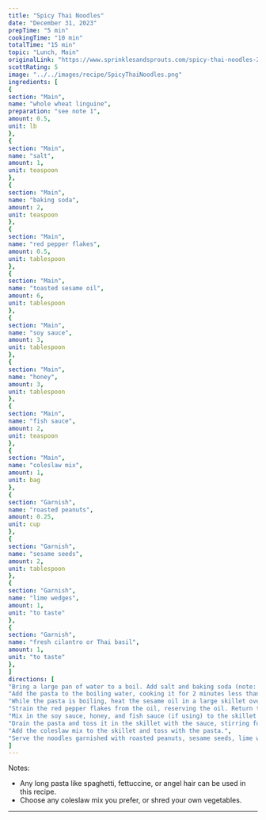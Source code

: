 ```yaml
---
title: "Spicy Thai Noodles"
date: "December 31, 2023"
prepTime: "5 min"
cookingTime: "10 min"
totalTime: "15 min"
topic: "Lunch, Main"
originalLink: "https://www.sprinklesandsprouts.com/spicy-thai-noodles-2/"
scottRating: 5
image: "../../images/recipe/SpicyThaiNoodles.png"
ingredients: [
{
section: "Main",
name: "whole wheat linguine",
preparation: "see note 1",
amount: 0.5,
unit: lb
},
{
section: "Main",
name: "salt",
amount: 1,
unit: teaspoon
},
{
section: "Main",
name: "baking soda",
amount: 2,
unit: teaspoon
},
{
section: "Main",
name: "red pepper flakes",
amount: 0.5,
unit: tablespoon
},
{
section: "Main",
name: "toasted sesame oil",
amount: 6,
unit: tablespoon
},
{
section: "Main",
name: "soy sauce",
amount: 3,
unit: tablespoon
},
{
section: "Main",
name: "honey",
amount: 3,
unit: tablespoon
},
{
section: "Main",
name: "fish sauce",
amount: 2,
unit: teaspoon
},
{
section: "Main",
name: "coleslaw mix",
amount: 1,
unit: bag
},
{
section: "Garnish",
name: "roasted peanuts",
amount: 0.25,
unit: cup
},
{
section: "Garnish",
name: "sesame seeds",
amount: 2,
unit: tablespoon
},
{
section: "Garnish",
name: "lime wedges",
amount: 1,
unit: "to taste"
},
{
section: "Garnish",
name: "fresh cilantro or Thai basil",
amount: 1,
unit: "to taste"
},
]
directions: [
"Bring a large pan of water to a boil. Add salt and baking soda (note: add baking soda slowly as it can cause the water to boil up).",
"Add the pasta to the boiling water, cooking it for 2 minutes less than the package instructions suggest.",
"While the pasta is boiling, heat the sesame oil in a large skillet over medium heat. Add the red pepper flakes and heat until the oil is hot.",
"Strain the red pepper flakes from the oil, reserving the oil. Return the oil to the skillet.",
"Mix in the soy sauce, honey, and fish sauce (if using) to the skillet and simmer gently.",
"Drain the pasta and toss it in the skillet with the sauce, stirring for 1-2 minutes until well coated and fully cooked.",
"Add the coleslaw mix to the skillet and toss with the pasta.",
"Serve the noodles garnished with roasted peanuts, sesame seeds, lime wedges, and cilantro or Thai basil. Can be served hot or as a cold salad."
]
--- 
```

Notes:
- Any long pasta like spaghetti, fettuccine, or angel hair can be used in this recipe.
- Choose any coleslaw mix you prefer, or shred your own vegetables.
---